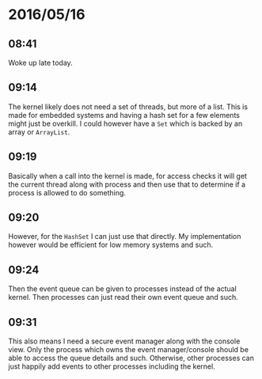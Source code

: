 # 2016/05/16

## 08:41

Woke up late today.

## 09:14

The kernel likely does not need a set of threads, but more of a list. This is
made for embedded systems and having a hash set for a few elements might just
be overkill. I could however have a `Set` which is backed by an array or
`ArrayList`.

## 09:19

Basically when a call into the kernel is made, for access checks it will get
the current thread along with process and then use that to determine if a
process is allowed to do something.

## 09:20

However, for the `HashSet` I can just use that directly. My implementation
however would be efficient for low memory systems and such.

## 09:24

Then the event queue can be given to processes instead of the actual kernel.
Then processes can just read their own event queue and such.

## 09:31

This also means I need a secure event manager along with the console view.
Only the process which owns the event manager/console should be able to access
the queue details and such. Otherwise, other processes can just happily add
events to other processes including the kernel.

